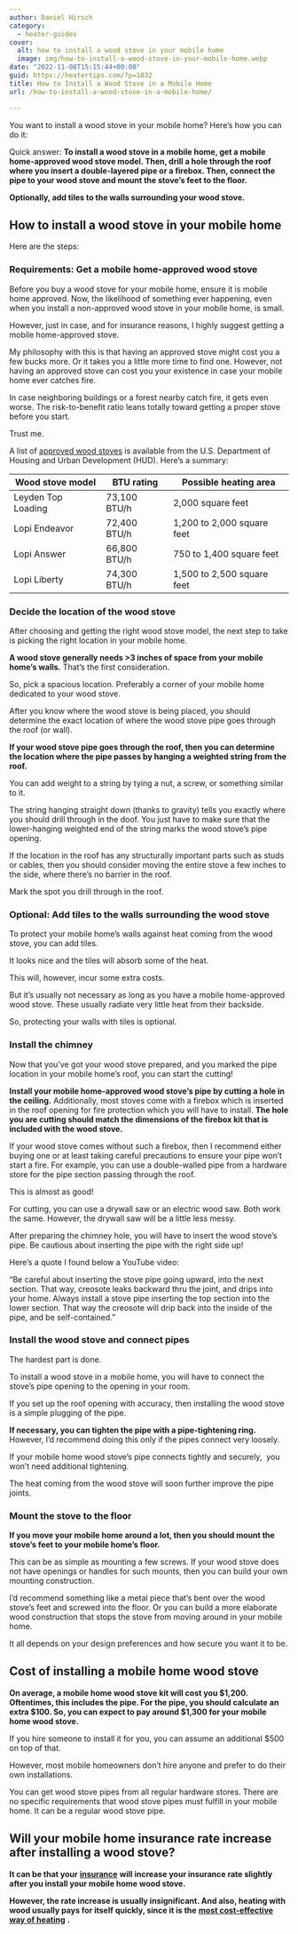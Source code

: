 ```yaml
---
author: Daniel Hirsch
category:
  - heater-guides
cover:
  alt: how to install a wood stove in your mobile home
  image: img/how-to-install-a-wood-stove-in-your-mobile-home.webp
date: "2022-11-08T15:15:44+00:00"
guid: https://heatertips.com/?p=1032
title: How to Install a Wood Stove in a Mobile Home
url: /how-to-install-a-wood-stove-in-a-mobile-home/

---
```

You want to install a wood stove in your mobile home? Here’s how you can do it:

Quick answer: **To install a wood stove in a mobile home, get a mobile home-approved wood stove model. Then, drill a hole through the roof where you insert a double-layered pipe or a firebox. Then, connect the pipe to your wood stove and mount the stove’s feet to the floor.**

**Optionally, add tiles to the walls surrounding your wood stove.**

## How to install a wood stove in your mobile home

Here are the steps:

### Requirements: Get a mobile home-approved wood stove

Before you buy a wood stove for your mobile home, ensure it is mobile home approved. Now, the likelihood of something ever happening, even when you install a non-approved wood stove in your mobile home, is small.

However, just in case, and for insurance reasons, I highly suggest getting a mobile home-approved stove.

My philosophy with this is that having an approved stove might cost you a few bucks more. Or it takes you a little more time to find one. However, not having an approved stove can cost you your existence in case your mobile home ever catches fire.

In case neighboring buildings or a forest nearby catch fire, it gets even worse. The risk-to-benefit ratio leans totally toward getting a proper stove before you start.

Trust me.

A list of [approved wood stoves](https://www.ehow.com/info_8037683_wood-heat-resistant-types.html) is available from the U.S. Department of Housing and Urban Development (HUD). Here’s a summary:

Wood stove model | BTU rating | Possible heating area
-----------------|------------|----------------------
Leyden Top Loading | 73,100 BTU/h | 2,000 square feet
Lopi Endeavor | 72,400 BTU/h | 1,200 to 2,000 square feet
Lopi Answer | 66,800 BTU/h | 750 to 1,400 square feet
Lopi Liberty | 74,300 BTU/h | 1,500 to 2,500 square feet

### Decide the location of the wood stove

After choosing and getting the right wood stove model, the next step to take is picking the right location in your mobile home.

**A wood stove generally needs >3 inches of space from your mobile home’s walls.** That’s the first consideration.

So, pick a spacious location. Preferably a corner of your mobile home dedicated to your wood stove.

After you know where the wood stove is being placed, you should determine the exact location of where the wood stove pipe goes through the roof (or wall).

**If your wood stove pipe goes through the roof, then you can determine the location where the pipe passes by hanging a weighted string from the roof.**

You can add weight to a string by tying a nut, a screw, or something similar to it.

The string hanging straight down (thanks to gravity) tells you exactly where you should drill through in the doof. You just have to make sure that the lower-hanging weighted end of the string marks the wood stove’s pipe opening.

If the location in the roof has any structurally important parts such as studs or cables, then you should consider moving the entire stove a few inches to the side, where there’s no barrier in the roof.

Mark the spot you drill through in the roof.

### Optional: Add tiles to the walls surrounding the wood stove

To protect your mobile home’s walls against heat coming from the wood stove, you can add tiles.

It looks nice and the tiles will absorb some of the heat.

This will, however, incur some extra costs.

But it’s usually not necessary as long as you have a mobile home-approved wood stove. These usually radiate very little heat from their backside.

So, protecting your walls with tiles is optional.

### Install the chimney

Now that you’ve got your wood stove prepared, and you marked the pipe location in your mobile home’s roof, you can start the cutting!

**Install your mobile home-approved wood stove’s pipe by cutting a hole in the ceiling.** Additionally, most stoves come with a firebox which is inserted in the roof opening for fire protection which you will have to install. **The hole you are cutting should match the dimensions of the firebox kit that is included with the wood stove.**

If your wood stove comes without such a firebox, then I recommend either buying one or at least taking careful precautions to ensure your pipe won’t start a fire. For example, you can use a double-walled pipe from a hardware store for the pipe section passing through the roof.

This is almost as good!

For cutting, you can use a drywall saw or an electric wood saw. Both work the same. However, the drywall saw will be a little less messy.

After preparing the chimney hole, you will have to insert the wood stove’s pipe. Be cautious about inserting the pipe with the right side up!

Here’s a quote I found below a YouTube video:

“Be careful about inserting the stove pipe going upward, into the next section. That way, creosote leaks backward thru the joint, and drips into your home. Always install a stove pipe inserting the top section into the lower section. That way the creosote will drip back into the inside of the pipe, and be self-contained.”

### Install the wood stove and connect pipes

The hardest part is done.

To install a wood stove in a mobile home, you will have to connect the stove’s pipe opening to the opening in your room.

If you set up the roof opening with accuracy, then installing the wood stove is a simple plugging of the pipe.

**If necessary, you can tighten the pipe with a pipe-tightening ring.** However, I’d recommend doing this only if the pipes connect very loosely.

If your mobile home wood stove’s pipe connects tightly and securely,  you won’t need additional tightening.

The heat coming from the wood stove will soon further improve the pipe joints.

### Mount the stove to the floor

**If you move your mobile home around a lot, then you should mount the stove’s feet to your mobile home’s floor.**

This can be as simple as mounting a few screws. If your wood stove does not have openings or handles for such mounts, then you can build your own mounting construction.

I’d recommend something like a metal piece that’s bent over the wood stove’s feet and screwed into the floor. Or you can build a more elaborate wood construction that stops the stove from moving around in your mobile home.

It all depends on your design preferences and how secure you want it to be.

## Cost of installing a mobile home wood stove

**On average, a mobile home wood stove kit will cost you $1,200. Oftentimes, this includes the pipe. For the pipe, you should calculate an extra $100. So, you can expect to pay around $1,300 for your mobile home wood stove.**

If you hire someone to install it for you, you can assume an additional $500 on top of that.

However, most mobile homeowners don’t hire anyone and prefer to do their own installations.

You can get wood stove pipes from all regular hardware stores. There are no specific requirements that wood stove pipes must fulfill in your mobile home. It can be a regular wood stove pipe.

## Will your mobile home insurance rate increase after installing a wood stove?

**It can be that your** [**insurance**](https://www.valuepenguin.com/homeowners-insurance-and-wood-stoves) **will increase your insurance rate slightly after you install your mobile home wood stove.**

**However, the rate increase is usually insignificant. And also, heating with wood usually pays for itself quickly, since it is the** [**most cost-effective way of heating**](/how-to-heat-room-without-electricity/) **.**

